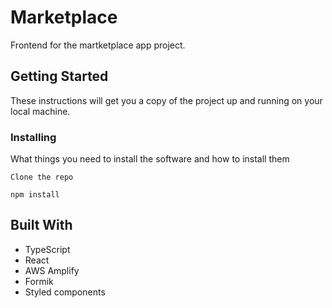 # Marketplace

Frontend for the martketplace app project.

## Getting Started

These instructions will get you a copy of the project up and running on your local machine.

### Installing

What things you need to install the software and how to install them

```
Clone the repo
```

```
npm install
```

## Built With

- TypeScript
- React
- AWS Amplify
- Formik
- Styled components
